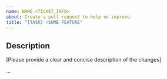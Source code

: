 ```yaml
---
name: NAME <TICKET_INFO>
about: Create a pull request to help us improve
title: "[TASK] <SOME FEATURE"
---
```


## Description
[Please provide a clear and concise description of the changes]

...